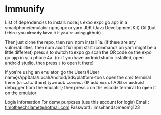 # Immunify

List of dependencies to install:
node.js
expo
expo go app in a smartphone/emulator
npm/npx or yarn
JDK (Java Development Kit)
Git (but i think you already have it if you're using github)

Then just clone the repo, then run:
npm install
1a. (if there are any vulnerabilities, then npm audit fix)
npm start
(commands on yarn might be a little different)
press s to switch to expo go
scan the QR code on the expo go app in you phone
4a. (or if you have android studio installed, open android studio, then press a to open it there)

If you're using an emulator:
go the Users/{User name}/AppData/Local/Android/Sdk/platform-tools
open the cmd terminal there (or cd to there)
type adb connect {IP address of ADB or android debugger from the emulator}
then press a on the vscode terminal to open it on the emulator

Login Information For demo purposes (use this account for login)
Email : timotheechalamet@hotmail.com
Password : imsohandsomeomg123
